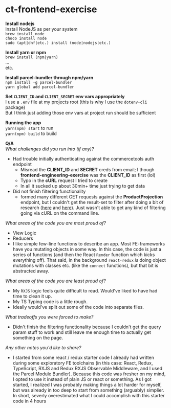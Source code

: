 # ct-frontend-exercise
**Install nodejs**  
Install NodeJS as per your system  
`brew install node`  
`choco install node`  
`sudo (apt|dnf|etc.) install (node|nodejs|etc.)`

**Install yarn or npm**  
`brew install (npm|yarn)`  
...  
etc.

**Install parcel-bundler through npm/yarn**  
`npm install -g parcel-bundler`  
`yarn global add parcel-bundler`  

**Set `CLIENT_ID` and `CLIENT_SECRET` env vars appropriately**  
I use a `.env` file at my projects root (this is why I use the `dotenv-cli` package)  
But I think just adding those env vars at project run should be sufficient

**Running the app**  
`yarn(npm) start` to run  
`yarn(npm) build` to build  

**Q/A**  
_What challenges did you run into (if any)?_  
- Had trouble initially authenticating against the commercetools auth endpoint
  - Misread the **CLIENT_ID** and **SECRET** creds from email; I though **frontend-engineering-exercise** was the **CLIENT_ID** as first (lol)
  - Typo in the **cURL** request I tried to create
  - In all it sucked up about 30min+ time just trying to get data
- Did not finish filtering functionality
  - formed many different GET requests against the **ProductProjection** endpoint, but I couldn't get the result-set to filter after doing a bit of research ([here](https://docs.commercetools.com/http-api-query-predicates.html) and [here](https://docs.commercetools.com/http-api-projects-productProjections#query-productprojections)). Just wasn't able to get any kind of filtering going via cURL on the command line.

_What areas of the code you are most proud of?_  
- View Logic
- Reducers
- I like simple few-line functions to describe an app. Most FE-frameworks have you mutating objects in some way. In this case, the code is just a series of functions (and then the React `Render` function which kicks everything off). That said, in the background `react-redux` _is_ doing object mutations with classes etc. (like the `connect` functions), but that bit is abstracted away.

_What areas of the code you are least proud of?_  
- My `RXJS` logic feels quite difficult to read. Would've liked to have had time to clean it up.  
- My TS Typing code is a little rough.
- Ideally would've split out some of the code into separate files.

_What tradeoffs you were forced to make?_  
  - Didn't finish the filtering functionality because I couldn't get the query param stuff to work and still leave me enough time to actually get something on the page.  

_Any other notes you'd like to share?_
  - I started from some react / redux starter code I already had written during some exploratory FE toolchains (in this case: React, Redux, TypeScript, RXJS and Redux RXJS Observable Middleware, and I used the Parcel Module Bundler). Because this code was fresher on my mind, I opted to use it instead of plain JS or react or something. As I got started, I realized I was probably making things a lot harder for myself, but was already in too deep to start from something (arguably) simplier. In short, severly overestimated what I could accomplish with this starter code in 4 hours
